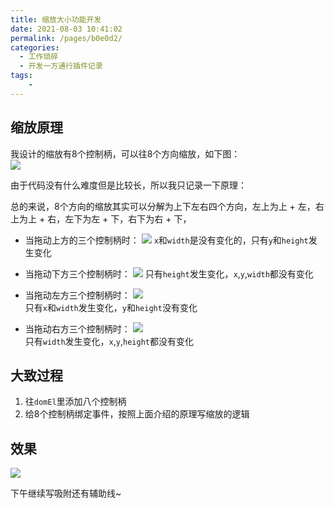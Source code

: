 ```yaml
---
title: 缩放大小功能开发
date: 2021-08-03 10:41:02
permalink: /pages/b0e0d2/
categories:
  - 工作琐碎
  - 开发一方通行插件记录
tags:
    -
---
```

## 缩放原理
我设计的缩放有8个控制柄，可以往8个方向缩放，如下图：  
![](https://cdn.JsDelivr.net/gh/Ostask/img-bed//20210220210803104438.png)

由于代码没有什么难度但是比较长，所以我只记录一下原理：

总的来说，8个方向的缩放其实可以分解为上下左右四个方向，左上为上 + 左，右上为上 + 右，左下为左 + 下，右下为右 + 下，

- 当拖动上方的三个控制柄时：
![](https://cdn.JsDelivr.net/gh/Ostask/img-bed//202102up.jpg)
`x`和`width`是没有变化的，只有`y`和`height`发生变化

- 当拖动下方三个控制柄时：
![](https://cdn.JsDelivr.net/gh/Ostask/img-bed//202102down.jpg)
只有`height`发生变化，`x`,`y`,`width`都没有变化

- 当拖动左方三个控制柄时：
![](https://cdn.JsDelivr.net/gh/Ostask/img-bed//202102left.jpg)  
只有`x`和`width`发生变化，`y`和`height`没有变化

- 当拖动右方三个控制柄时：
![](https://cdn.JsDelivr.net/gh/Ostask/img-bed//202102right.jpg)  
只有`width`发生变化，`x`,`y`,`height`都没有变化

## 大致过程
1. 往`domEl`里添加八个控制柄
2. 给8个控制柄绑定事件，按照上面介绍的原理写缩放的逻辑

## 效果
![](https://cdn.JsDelivr.net/gh/Ostask/img-bed//2021020803.gif)

下午继续写吸附还有辅助线~